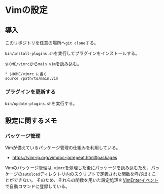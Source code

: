 # Vimの設定

## 導入

このリポジトリを任意の場所へ`git clone`する。

`bin/install-plugins.sh`を実行してプラグインをインストールする。

`$HOME/vimrc`から`main.vim`を読み込む。

```vim
" $HOME/vimrc に書く
source /path/to/main.vim
```

### プラグインを更新する

`bin/update-plugins.sh`を実行する。

## 設定に関するメモ

### パッケージ管理

Vimが備えているパッケージ管理の仕組みを利用している。

- https://vim-jp.org/vimdoc-ja/repeat.html#packages

Vimのパッケージ管理は`.vimrc`を処理した後にパッケージを読み込むため、パッケージの`autoload`ディレクトリ内のスクリプトで定義された関数を呼び出すことができない。
そのため、それらの関数を用いた設定処理を[VimEnterイベント](https://vim-jp.org/vimdoc-ja/autocmd.html#VimEnter)で自動コマンドに登録している。

